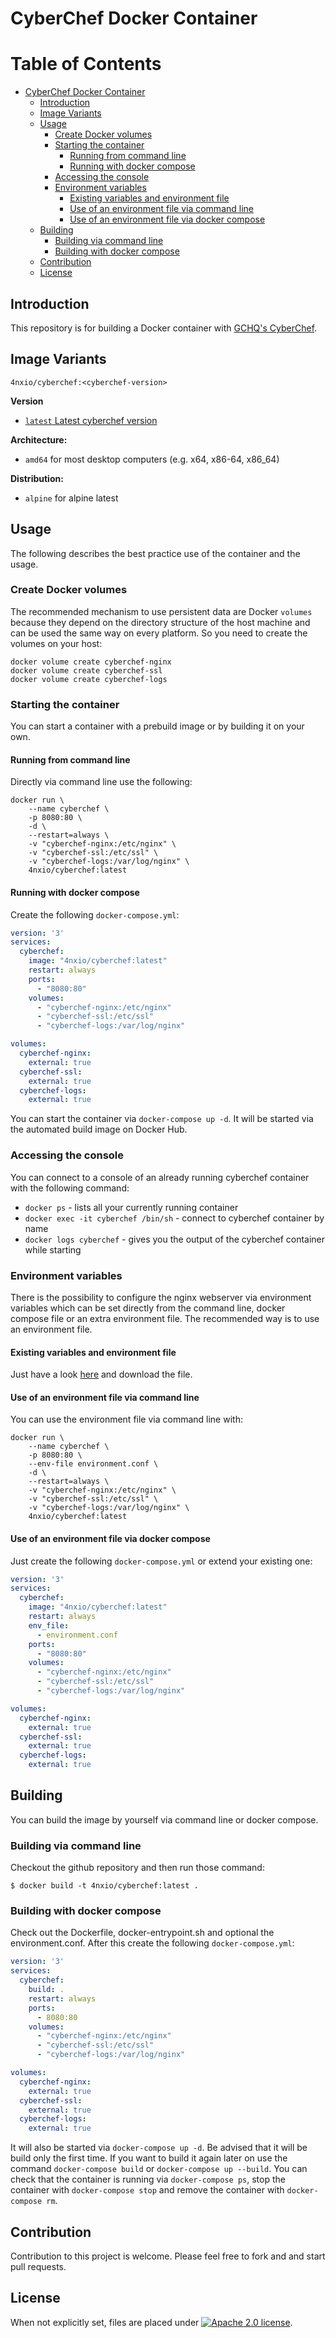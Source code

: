 # CyberChef Docker Container

Table of Contents
=================

   * [CyberChef Docker Container](#cyberchef-docker-container)
     * [Introduction](#introduction)
      * [Image Variants](#image-variants)
      * [Usage](#usage)
        * [Create Docker volumes](#create-docker-volumes)
        * [Starting the container](#starting-the-container)
          * [Running from command line](#running-from-command-line)
          * [Running with docker compose](#running-with-docker-compose)
        * [Accessing the console](#accessing-the-console)
        * [Environment variables](#environment-variables)
          * [Existing variables and environment file](#existing-variables-and-environment-file)
          * [Use of an environment file via command line](#use-of-an-environment-file-via-command-line)
          * [Use of an environment file via docker compose](#use-of-an-environment-file-via-docker-compose)
      * [Building](#building)
        * [Building via command line](#building-via-command-line)
        * [Building with docker compose](#building-with-docker-compose)
      * [Contribution](#contribution)
      * [License](#license)

## Introduction
This repository is for building a Docker container with [GCHQ's CyberChef](https://github.com/gchq/CyberChef).

## Image Variants

``4nxio/cyberchef:<cyberchef-version>``

**Version**

* [``latest`` Latest cyberchef version](https://github.com/4nx/cyberchef/blob/master/Dockerfile)

**Architecture:**

* ``amd64`` for most desktop computers (e.g. x64, x86-64, x86_64)

**Distribution:**

* ``alpine`` for alpine latest

## Usage

The following describes the best practice use of the container and the usage.

### Create Docker volumes

The recommended mechanism to use persistent data are Docker ``volumes`` because they depend on the directory structure of the host machine and can be used the same way on every platform. So you need to create the volumes on your host:
```
docker volume create cyberchef-nginx
docker volume create cyberchef-ssl
docker volume create cyberchef-logs
```

### Starting the container

You can start a container with a prebuild image or by building it on your own.

#### Running from command line

Directly via command line use the following:
```SHELL
docker run \
    --name cyberchef \
    -p 8080:80 \
    -d \
    --restart=always \
    -v "cyberchef-nginx:/etc/nginx" \
    -v "cyberchef-ssl:/etc/ssl" \
    -v "cyberchef-logs:/var/log/nginx" \
    4nxio/cyberchef:latest
```

#### Running with docker compose

Create the following ``docker-compose.yml``:
```YAML
version: '3'
services:
  cyberchef:
    image: "4nxio/cyberchef:latest"
    restart: always
    ports:
      - "8080:80"
    volumes:
      - "cyberchef-nginx:/etc/nginx"
      - "cyberchef-ssl:/etc/ssl"
      - "cyberchef-logs:/var/log/nginx"

volumes:
  cyberchef-nginx:
    external: true
  cyberchef-ssl:
    external: true
  cyberchef-logs:
    external: true
```

You can start the container via ``docker-compose up -d``. It will be started via the automated build image on Docker Hub. 

### Accessing the console

You can connect to a console of an already running cyberchef container with the following command:
* ``docker ps``  - lists all your currently running container
* ``docker exec -it cyberchef /bin/sh`` - connect to cyberchef container by name
* ``docker logs cyberchef`` - gives you the output of the cyberchef container while starting

### Environment variables

There is the possibility to configure the nginx webserver via environment variables which can be set directly from the command line, docker compose file or an extra environment file. The recommended way is to use an environment file.

#### Existing variables and environment file

Just have a look [here](https://github.com/4nx/cyberchef/blob/master/environment.conf) and download the file.

#### Use of an environment file via command line

You can use the environment file via command line with:
```SHELL
docker run \
    --name cyberchef \
    -p 8080:80 \
    --env-file environment.conf \
    -d \
    --restart=always \
    -v "cyberchef-nginx:/etc/nginx" \
    -v "cyberchef-ssl:/etc/ssl" \
    -v "cyberchef-logs:/var/log/nginx" \
    4nxio/cyberchef:latest
```

#### Use of an environment file via docker compose

Just create the following ``docker-compose.yml`` or extend your existing one:
```YAML
version: '3'
services:
  cyberchef:
    image: "4nxio/cyberchef:latest"
    restart: always
    env_file:
      - environment.conf
    ports:
      - "8080:80"
    volumes:
      - "cyberchef-nginx:/etc/nginx"
      - "cyberchef-ssl:/etc/ssl"
      - "cyberchef-logs:/var/log/nginx"

volumes:
  cyberchef-nginx:
    external: true
  cyberchef-ssl:
    external: true
  cyberchef-logs:
    external: true
```

## Building

You can build the image by yourself via command line or docker compose.

### Building via command line

Checkout the github repository and then run those command:
```
$ docker build -t 4nxio/cyberchef:latest .
```

### Building with docker compose

Check out the Dockerfile, docker-entrypoint.sh and optional the environment.conf. After this create the following ``docker-compose.yml``:
```YAML
version: '3'
services:
  cyberchef:
    build: .
    restart: always
    ports:
      - 8080:80
    volumes:
      - "cyberchef-nginx:/etc/nginx"
      - "cyberchef-ssl:/etc/ssl"
      - "cyberchef-logs:/var/log/nginx"

volumes:
  cyberchef-nginx:
    external: true
  cyberchef-ssl:
    external: true
  cyberchef-logs:
    external: true
```
It will also be started via ``docker-compose up -d``. Be advised that it will be build only the first time. If you want to build it again later on use the command ``docker-compose build`` or ``docker-compose up --build``. You can check that the container is running via ``docker-compose ps``, stop the container with ``docker-compose stop`` and remove the container with ``docker-compose rm``.

## Contribution

Contribution to this project is welcome. Please feel free to fork and and start pull requests.

## License

When not explicitly set, files are placed under [![Apache 2.0 license](https://img.shields.io/badge/license-Apache2.0-blue.svg)](https://github.com/4nx/cyberchef/blob/master/LICENSE).
